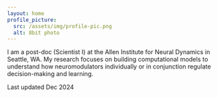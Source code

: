 ```yaml
---
layout: home
profile_picture:
  src: /assets/img/profile-pic.png
  alt: 8bit photo
---
```


<p>
I am a post-doc (Scientist I) at the Allen Institute for Neural Dynamics in Seattle, WA. My research focuses on building computational models to understand how neuromodulators individually or in conjunction regulate decision-making and learning. 
 
</p>

<p>
Last updated Dec 2024

</p>
